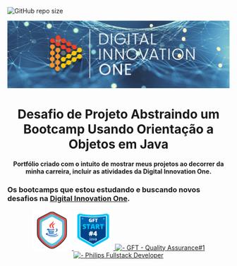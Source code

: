 ![GitHub repo size](https://img.shields.io/github/repo-size/AlanJoabio/DesafiodaDIO) 

<!--Banner session-->

<p align="center">
<img src="./photo/Mono.png" alt="DIO" tittle="Digital Innovation One">
</p>

<!--Banner session-->

<h1 align="center">
Desafio de Projeto Abstraindo um Bootcamp Usando Orientação a Objetos em Java
<h4 align="center">
Portfólio criado com o intuito de mostrar meus projetos ao decorrer da minha carreira, incluir  as atividades da Digital Innovation One.

### Os bootcamps que estou estudando e buscando novos desafios na [Digital Innovation One](https://digitalinnovation.one/).
</p>

<p align="center">

<!-- Ícones das linguagens -->

<!-- Java -->

<a href="[https://web.dio.me/track/java-developer]">
<img src="./photo/java.png" alt=" - Java Developer" tittle="Java" width="90" height="90">

<!-- gft-start-4-Java -->

<a href="[https://web.dio.me/track/gft-start-4-java]">
<img src="./photo/gft.png" alt=" - GFT Start #4 Java" tittle="Java" width="90" height="90">
</a>
  
<!-- GFT - Quality Assurance#1 -->
<a href="[https://web.dio.me/track/cd71a3e7-dfd2-425a-b635-5db0dbae00da]">
<img src="https://hermes.digitalinnovation.one/tracks/936b7d01-ec68-409b-9db7-e1a5c06a3efe.png" alt=" - GFT - Quality Assurance#1" tittle="Java" width="90" height="90">
</a>
  
<!-- Philips Fullstack Developer -->
<a href="[https://web.dio.me/track/5c0a81e0-3566-4314-8075-298147b2858d]">
<img src="https://hermes.digitalinnovation.one/tracks/0168902d-e703-4a51-af7a-eceda69637f1.png" alt=" - Philips Fullstack Developer" tittle="Java" width="90" height="90">
</a>
  
</p>
